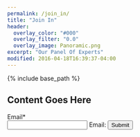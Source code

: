 ```yaml
---
permalink: /join_in/
title: "Join In"
header:
  overlay_color: "#000"
  overlay_filter: "0.0"
  overlay_image: Panoramic.png
excerpt: "Our Panel Of Experts"
modified: 2016-04-18T16:39:37-04:00
---
```


{% include base_path %}

## Content Goes Here 
 
<script type="text/javascript">var submitted=false;</script>
<iframe name="hidden_iframe" id="hidden_iframe" style="display:none;" 
onload="if(submitted) {window.location='/about/';}"></iframe>

<form action="https://docs.google.com/forms/d/e/1FAIpQLSdvgbt1HQ4f39IDZP3VXkHNZOInX5F1A5k1aJwHV9yQ6TBHRg/formResponse" method="post" target="hidden_iframe" onsubmit="submitted=true;">
  <label>Email*</label><br>
  <input type="text" id="Email:" name="entry.2005620554">
  <label for="Email">Email:</Label>
  
  <input type="submit" value="Submit" />
  
</form>

